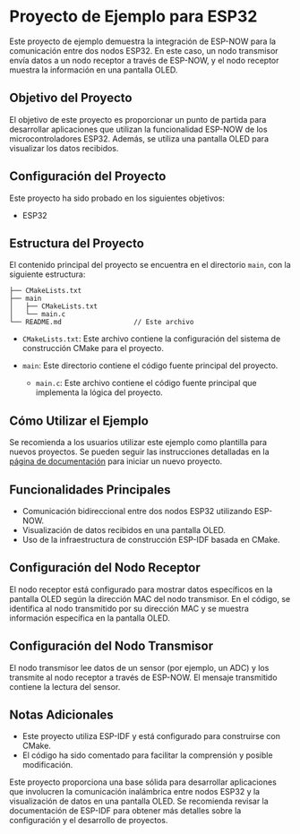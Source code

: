 # Proyecto de Ejemplo para ESP32

Este proyecto de ejemplo demuestra la integración de ESP-NOW para la comunicación entre dos nodos ESP32. En este caso, un nodo transmisor envía datos a un nodo receptor a través de ESP-NOW, y el nodo receptor muestra la información en una pantalla OLED.

## Objetivo del Proyecto

El objetivo de este proyecto es proporcionar un punto de partida para desarrollar aplicaciones que utilizan la funcionalidad ESP-NOW de los microcontroladores ESP32. Además, se utiliza una pantalla OLED para visualizar los datos recibidos.

## Configuración del Proyecto

Este proyecto ha sido probado en los siguientes objetivos:
- ESP32

## Estructura del Proyecto

El contenido principal del proyecto se encuentra en el directorio `main`, con la siguiente estructura:

```
├── CMakeLists.txt
├── main
│   ├── CMakeLists.txt
│   └── main.c
└── README.md                  // Este archivo
```

- `CMakeLists.txt`: Este archivo contiene la configuración del sistema de construcción CMake para el proyecto.

- `main`: Este directorio contiene el código fuente principal del proyecto.

    - `main.c`: Este archivo contiene el código fuente principal que implementa la lógica del proyecto.

## Cómo Utilizar el Ejemplo

Se recomienda a los usuarios utilizar este ejemplo como plantilla para nuevos proyectos. Se pueden seguir las instrucciones detalladas en la [página de documentación](https://docs.espressif.com/projects/esp-idf/en/latest/api-guides/build-system.html#start-a-new-project) para iniciar un nuevo proyecto.

## Funcionalidades Principales

- Comunicación bidireccional entre dos nodos ESP32 utilizando ESP-NOW.
- Visualización de datos recibidos en una pantalla OLED.
- Uso de la infraestructura de construcción ESP-IDF basada en CMake.

## Configuración del Nodo Receptor

El nodo receptor está configurado para mostrar datos específicos en la pantalla OLED según la dirección MAC del nodo transmisor. En el código, se identifica al nodo transmitido por su dirección MAC y se muestra información específica en la pantalla OLED.

## Configuración del Nodo Transmisor

El nodo transmisor lee datos de un sensor (por ejemplo, un ADC) y los transmite al nodo receptor a través de ESP-NOW. El mensaje transmitido contiene la lectura del sensor.

## Notas Adicionales

- Este proyecto utiliza ESP-IDF y está configurado para construirse con CMake.
- El código ha sido comentado para facilitar la comprensión y posible modificación.

Este proyecto proporciona una base sólida para desarrollar aplicaciones que involucren la comunicación inalámbrica entre nodos ESP32 y la visualización de datos en una pantalla OLED. Se recomienda revisar la documentación de ESP-IDF para obtener más detalles sobre la configuración y el desarrollo de proyectos.